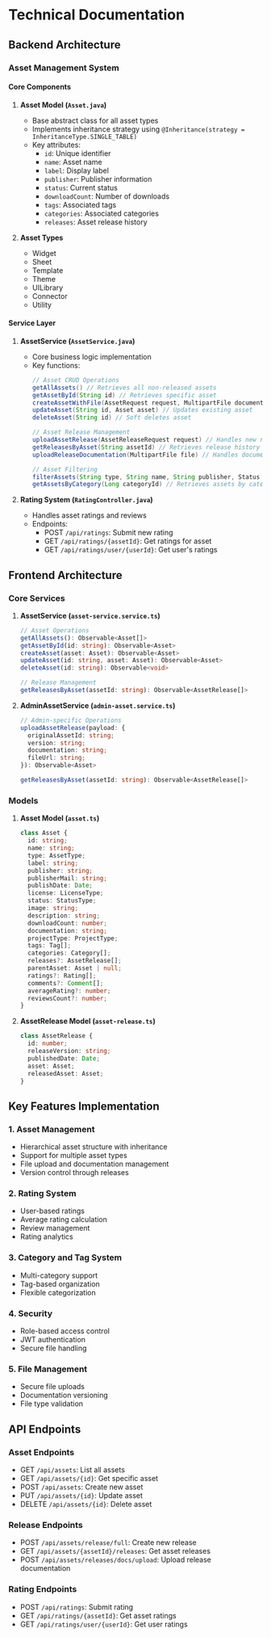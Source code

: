 
# Technical Documentation

## Backend Architecture

### Asset Management System

#### Core Components

1. **Asset Model (`Asset.java`)**
   - Base abstract class for all asset types
   - Implements inheritance strategy using `@Inheritance(strategy = InheritanceType.SINGLE_TABLE)`
   - Key attributes:
     - `id`: Unique identifier
     - `name`: Asset name
     - `label`: Display label
     - `publisher`: Publisher information
     - `status`: Current status
     - `downloadCount`: Number of downloads
     - `tags`: Associated tags
     - `categories`: Associated categories
     - `releases`: Asset release history

2. **Asset Types**
   - Widget
   - Sheet
   - Template
   - Theme
   - UILibrary
   - Connector
   - Utility

#### Service Layer

1. **AssetService (`AssetService.java`)**
   - Core business logic implementation
   - Key functions:
     ```java
     // Asset CRUD Operations
     getAllAssets() // Retrieves all non-released assets
     getAssetById(String id) // Retrieves specific asset
     createAssetWithFile(AssetRequest request, MultipartFile documentation) // Creates new asset
     updateAsset(String id, Asset asset) // Updates existing asset
     deleteAsset(String id) // Soft deletes asset

     // Asset Release Management
     uploadAssetRelease(AssetReleaseRequest request) // Handles new releases
     getReleasesByAsset(String assetId) // Retrieves release history
     uploadReleaseDocumentation(MultipartFile file) // Handles documentation uploads

     // Asset Filtering
     filterAssets(String type, String name, String publisher, Status status, ...) // Filters assets based on criteria
     getAssetsByCategory(Long categoryId) // Retrieves assets by category
     ```

2. **Rating System (`RatingController.java`)**
   - Handles asset ratings and reviews
   - Endpoints:
     - POST `/api/ratings`: Submit new rating
     - GET `/api/ratings/{assetId}`: Get ratings for asset
     - GET `/api/ratings/user/{userId}`: Get user's ratings

## Frontend Architecture

### Core Services

1. **AssetService (`asset-service.service.ts`)**
   ```typescript
   // Asset Operations
   getAllAssets(): Observable<Asset[]>
   getAssetById(id: string): Observable<Asset>
   createAsset(asset: Asset): Observable<Asset>
   updateAsset(id: string, asset: Asset): Observable<Asset>
   deleteAsset(id: string): Observable<void>

   // Release Management
   getReleasesByAsset(assetId: string): Observable<AssetRelease[]>
   ```

2. **AdminAssetService (`admin-asset.service.ts`)**
   ```typescript
   // Admin-specific Operations
   uploadAssetRelease(payload: {
     originalAssetId: string;
     version: string;
     documentation: string;
     fileUrl: string;
   }): Observable<Asset>

   getReleasesByAsset(assetId: string): Observable<AssetRelease[]>
   ```

### Models

1. **Asset Model (`asset.ts`)**
   ```typescript
   class Asset {
     id: string;
     name: string;
     type: AssetType;
     label: string;
     publisher: string;
     publisherMail: string;
     publishDate: Date;
     license: LicenseType;
     status: StatusType;
     image: string;
     description: string;
     downloadCount: number;
     documentation: string;
     projectType: ProjectType;
     tags: Tag[];
     categories: Category[];
     releases?: AssetRelease[];
     parentAsset: Asset | null;
     ratings?: Rating[];
     comments?: Comment[];
     averageRating?: number;
     reviewsCount?: number;
   }
   ```

2. **AssetRelease Model (`asset-release.ts`)**
   ```typescript
   class AssetRelease {
     id: number;
     releaseVersion: string;
     publishedDate: Date;
     asset: Asset;
     releasedAsset: Asset;
   }
   ```

## Key Features Implementation

### 1. Asset Management
- Hierarchical asset structure with inheritance
- Support for multiple asset types
- File upload and documentation management
- Version control through releases

### 2. Rating System
- User-based ratings
- Average rating calculation
- Review management
- Rating analytics

### 3. Category and Tag System
- Multi-category support
- Tag-based organization
- Flexible categorization

### 4. Security
- Role-based access control
- JWT authentication
- Secure file handling

### 5. File Management
- Secure file uploads
- Documentation versioning
- File type validation

## API Endpoints

### Asset Endpoints
- GET `/api/assets`: List all assets
- GET `/api/assets/{id}`: Get specific asset
- POST `/api/assets`: Create new asset
- PUT `/api/assets/{id}`: Update asset
- DELETE `/api/assets/{id}`: Delete asset

### Release Endpoints
- POST `/api/assets/release/full`: Create new release
- GET `/api/assets/{assetId}/releases`: Get asset releases
- POST `/api/assets/releases/docs/upload`: Upload release documentation

### Rating Endpoints
- POST `/api/ratings`: Submit rating
- GET `/api/ratings/{assetId}`: Get asset ratings
- GET `/api/ratings/user/{userId}`: Get user ratings
